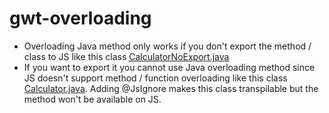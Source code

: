 # gwt-overloading

- Overloading Java method only works if you don't export the method / class to JS like this class [CalculatorNoExport.java](https://github.com/lofidewanto/gwt-overloading/blob/main/src/main/java/com/github/lofi/client/CalculatorNoExport.java)
- If you want to export it you cannot use Java overloading method since JS doesn't support method / function overloading like this class [Calculator.java](https://github.com/lofidewanto/gwt-overloading/blob/main/src/main/java/com/github/lofi/client/Calculator.java). Adding @JsIgnore makes this class transpilable but the method won't be available on JS.
